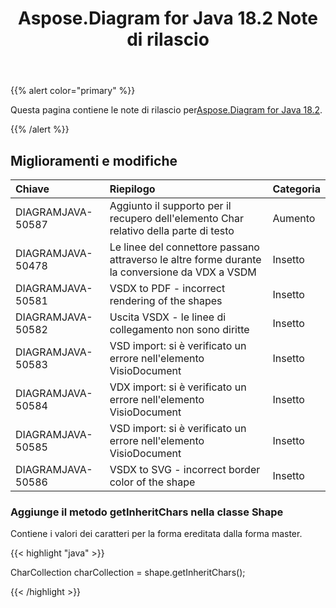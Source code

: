 ﻿---
title: Aspose.Diagram for Java 18.2 Note di rilascio
type: docs
weight: 110
url: /it/java/aspose-diagram-for-java-18-2-release-notes/
---
{{% alert color="primary" %}} 

 Questa pagina contiene le note di rilascio per[Aspose.Diagram for Java 18.2](https://docs.aspose.com/diagram/java/aspose-diagram-for-java-18-2-release-notes/).

{{% /alert %}} 
## **Miglioramenti e modifiche**

|**Chiave**|**Riepilogo**|**Categoria**|
|:- |:- |:- |
|DIAGRAMJAVA-50587|Aggiunto il supporto per il recupero dell'elemento Char relativo della parte di testo|Aumento|
|DIAGRAMJAVA-50478|Le linee del connettore passano attraverso le altre forme durante la conversione da VDX a VSDM|Insetto|
|DIAGRAMJAVA-50581|VSDX to PDF - incorrect rendering of the shapes|Insetto|
|DIAGRAMJAVA-50582|Uscita VSDX - le linee di collegamento non sono diritte|Insetto|
|DIAGRAMJAVA-50583|VSD import: si è verificato un errore nell'elemento VisioDocument|Insetto|
|DIAGRAMJAVA-50584|VDX import: si è verificato un errore nell'elemento VisioDocument|Insetto|
|DIAGRAMJAVA-50585|VSD import: si è verificato un errore nell'elemento VisioDocument|Insetto|
|DIAGRAMJAVA-50586|VSDX to SVG - incorrect border color of the shape|Insetto|
### **Aggiunge il metodo getInheritChars nella classe Shape**
Contiene i valori dei caratteri per la forma ereditata dalla forma master.

{{< highlight "java" >}}

 CharCollection charCollection = shape.getInheritChars();

{{< /highlight >}}
